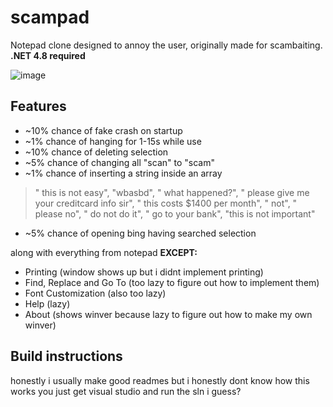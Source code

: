 # scampad

Notepad clone designed to annoy the user, originally made for scambaiting.
**.NET 4.8 required**

![image](https://user-images.githubusercontent.com/49620652/181848131-e1917f7f-f4c5-472d-83bf-c7506d8e3f79.png)


## Features
- ~10% chance of fake crash on startup
- ~1% chance of hanging for 1-15s while use
- ~10% chance of deleting selection
- ~5% chance of changing all "scan" to "scam"
- ~1% chance of inserting a string inside an array
> " this is not easy", "wbasbd", " what happened?", " please give me your creditcard info sir",
            " this costs $1400 per month", " not", " please no", " do not do it", " go to your bank", "this is not important"
- ~5% chance of opening bing having searched selection

along with everything from notepad
**EXCEPT:**
- Printing (window shows up but i didnt implement printing)
- Find, Replace and Go To (too lazy to figure out how to implement them)
- Font Customization (also too lazy)
- Help (lazy)
- About (shows winver because lazy to figure out how to make my own winver)

## Build instructions
honestly i usually make good readmes but i honestly dont know how this works you just get visual studio and run the sln i guess?
